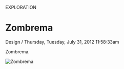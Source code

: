 <p class="type">EXPLORATION</p>

# Zombrema

<p class="meta">Design  /  Thursday, Tuesday, July 31, 2012 11:58:33am</p>

Zombrema.

![Zombrema](https://farooq-agent.web.app/assets/images/works/large/zombrema.jpg)
